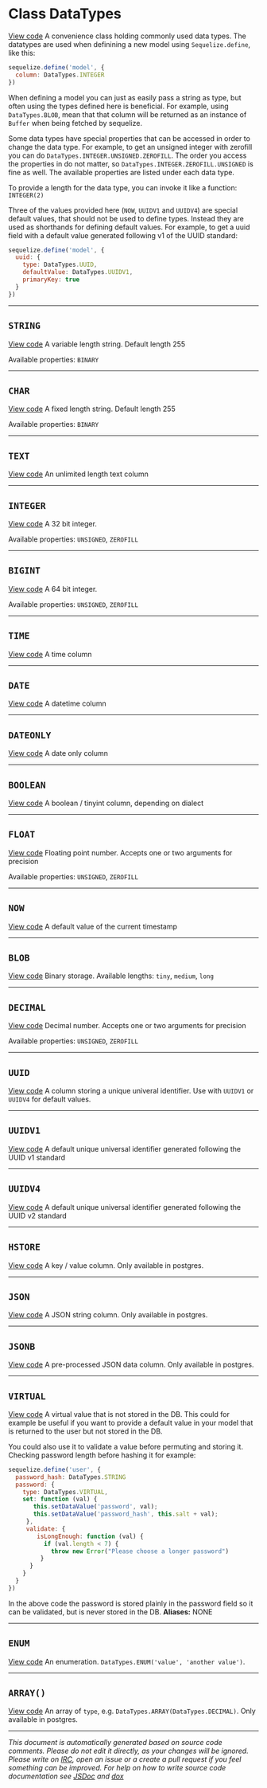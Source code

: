 <a name="datatypes"></a>
# Class DataTypes
[View code](https://github.com/sequelize/sequelize/blob/5be311997d5a07030ba62d9df1ab77ec52be415f/lib/data-types.js#L309)
A convenience class holding commonly used data types. The datatypes are used when definining a new model using `Sequelize.define`, like this:
```js
sequelize.define('model', {
  column: DataTypes.INTEGER
})
```
When defining a model you can just as easily pass a string as type, but often using the types defined here is beneficial. For example, using `DataTypes.BLOB`, mean
that that column will be returned as an instance of `Buffer` when being fetched by sequelize.

Some data types have special properties that can be accessed in order to change the data type. For example, to get an unsigned integer with zerofill you can do `DataTypes.INTEGER.UNSIGNED.ZEROFILL`.
The order you access the properties in do not matter, so `DataTypes.INTEGER.ZEROFILL.UNSIGNED` is fine as well. The available properties are listed under each data type.

To provide a length for the data type, you can invoke it like a function: `INTEGER(2)`

Three of the values provided here (`NOW`, `UUIDV1` and `UUIDV4`) are special default values, that should not be used to define types. Instead they are used as shorthands for
defining default values. For example, to get a uuid field with a default value generated following v1 of the UUID standard:
```js
sequelize.define('model', {
  uuid: {
    type: DataTypes.UUID,
    defaultValue: DataTypes.UUIDV1,
    primaryKey: true
  }
})
```


***

<a name="string"></a>
## `STRING`
[View code](https://github.com/sequelize/sequelize/blob/5be311997d5a07030ba62d9df1ab77ec52be415f/lib/data-types.js#L317)
A variable length string. Default length 255

Available properties: `BINARY`


***

<a name="char"></a>
## `CHAR`
[View code](https://github.com/sequelize/sequelize/blob/5be311997d5a07030ba62d9df1ab77ec52be415f/lib/data-types.js#L325)
A fixed length string. Default length 255

Available properties: `BINARY`


***

<a name="text"></a>
## `TEXT`
[View code](https://github.com/sequelize/sequelize/blob/5be311997d5a07030ba62d9df1ab77ec52be415f/lib/data-types.js#L330)
An unlimited length text column

***

<a name="integer"></a>
## `INTEGER`
[View code](https://github.com/sequelize/sequelize/blob/5be311997d5a07030ba62d9df1ab77ec52be415f/lib/data-types.js#L338)
A 32 bit integer.

Available properties: `UNSIGNED`, `ZEROFILL`


***

<a name="bigint"></a>
## `BIGINT`
[View code](https://github.com/sequelize/sequelize/blob/5be311997d5a07030ba62d9df1ab77ec52be415f/lib/data-types.js#L346)
A 64 bit integer.

Available properties: `UNSIGNED`, `ZEROFILL`


***

<a name="time"></a>
## `TIME`
[View code](https://github.com/sequelize/sequelize/blob/5be311997d5a07030ba62d9df1ab77ec52be415f/lib/data-types.js#L351)
A time column

***

<a name="date"></a>
## `DATE`
[View code](https://github.com/sequelize/sequelize/blob/5be311997d5a07030ba62d9df1ab77ec52be415f/lib/data-types.js#L356)
A datetime column

***

<a name="dateonly"></a>
## `DATEONLY`
[View code](https://github.com/sequelize/sequelize/blob/5be311997d5a07030ba62d9df1ab77ec52be415f/lib/data-types.js#L361)
A date only column

***

<a name="boolean"></a>
## `BOOLEAN`
[View code](https://github.com/sequelize/sequelize/blob/5be311997d5a07030ba62d9df1ab77ec52be415f/lib/data-types.js#L366)
A boolean / tinyint column, depending on dialect

***

<a name="float"></a>
## `FLOAT`
[View code](https://github.com/sequelize/sequelize/blob/5be311997d5a07030ba62d9df1ab77ec52be415f/lib/data-types.js#L374)
Floating point number. Accepts one or two arguments for precision

Available properties: `UNSIGNED`, `ZEROFILL`


***

<a name="now"></a>
## `NOW`
[View code](https://github.com/sequelize/sequelize/blob/5be311997d5a07030ba62d9df1ab77ec52be415f/lib/data-types.js#L379)
A default value of the current timestamp

***

<a name="blob"></a>
## `BLOB`
[View code](https://github.com/sequelize/sequelize/blob/5be311997d5a07030ba62d9df1ab77ec52be415f/lib/data-types.js#L385)
Binary storage. Available lengths: `tiny`, `medium`, `long`


***

<a name="decimal"></a>
## `DECIMAL`
[View code](https://github.com/sequelize/sequelize/blob/5be311997d5a07030ba62d9df1ab77ec52be415f/lib/data-types.js#L393)
Decimal number. Accepts one or two arguments for precision

Available properties: `UNSIGNED`, `ZEROFILL`


***

<a name="uuid"></a>
## `UUID`
[View code](https://github.com/sequelize/sequelize/blob/5be311997d5a07030ba62d9df1ab77ec52be415f/lib/data-types.js#L398)
A column storing a unique univeral identifier. Use with `UUIDV1` or `UUIDV4` for default values.

***

<a name="uuidv1"></a>
## `UUIDV1`
[View code](https://github.com/sequelize/sequelize/blob/5be311997d5a07030ba62d9df1ab77ec52be415f/lib/data-types.js#L403)
A default unique universal identifier generated following the UUID v1 standard

***

<a name="uuidv4"></a>
## `UUIDV4`
[View code](https://github.com/sequelize/sequelize/blob/5be311997d5a07030ba62d9df1ab77ec52be415f/lib/data-types.js#L408)
A default unique universal identifier generated following the UUID v2 standard

***

<a name="hstore"></a>
## `HSTORE`
[View code](https://github.com/sequelize/sequelize/blob/5be311997d5a07030ba62d9df1ab77ec52be415f/lib/data-types.js#L414)
A key / value column. Only available in postgres.

***

<a name="json"></a>
## `JSON`
[View code](https://github.com/sequelize/sequelize/blob/5be311997d5a07030ba62d9df1ab77ec52be415f/lib/data-types.js#L420)
A JSON string column. Only available in postgres.

***

<a name="jsonb"></a>
## `JSONB`
[View code](https://github.com/sequelize/sequelize/blob/5be311997d5a07030ba62d9df1ab77ec52be415f/lib/data-types.js#L426)
A pre-processed JSON data column. Only available in postgres.

***

<a name="virtual"></a>
## `VIRTUAL`
[View code](https://github.com/sequelize/sequelize/blob/5be311997d5a07030ba62d9df1ab77ec52be415f/lib/data-types.js#L456)
A virtual value that is not stored in the DB. This could for example be useful if you want to provide a default value in your model
that is returned to the user but not stored in the DB.

You could also use it to validate a value before permuting and storing it. Checking password length before hashing it for example:
```js
sequelize.define('user', {
  password_hash: DataTypes.STRING
  password: {
    type: DataTypes.VIRTUAL,
    set: function (val) {
       this.setDataValue('password', val);
       this.setDataValue('password_hash', this.salt + val);
     },
     validate: {
        isLongEnough: function (val) {
          if (val.length < 7) {
            throw new Error("Please choose a longer password")
         }
      }
    }
  }
})
```
In the above code the password is stored plainly in the password field so it can be validated, but is never stored in the DB.
__Aliases:__ NONE

***

<a name="enum"></a>
## `ENUM`
[View code](https://github.com/sequelize/sequelize/blob/5be311997d5a07030ba62d9df1ab77ec52be415f/lib/data-types.js#L464)
An enumeration. `DataTypes.ENUM('value', 'another value')`.


***

<a name="array"></a>
## `ARRAY()`
[View code](https://github.com/sequelize/sequelize/blob/5be311997d5a07030ba62d9df1ab77ec52be415f/lib/data-types.js#L484)
An array of `type`, e.g. `DataTypes.ARRAY(DataTypes.DECIMAL)`. Only available in postgres.

***

_This document is automatically generated based on source code comments. Please do not edit it directly, as your changes will be ignored. Please write on <a href="irc://irc.freenode.net/#sequelizejs">IRC</a>, open an issue or a create a pull request if you feel something can be improved. For help on how to write source code documentation see [JSDoc](http://usejsdoc.org) and [dox](https://github.com/tj/dox)_